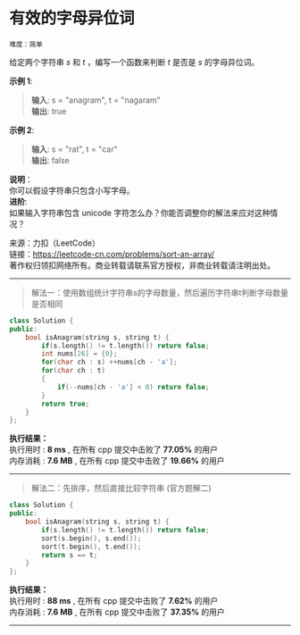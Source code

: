 # 有效的字母异位词 #  
`难度：简单` 

给定两个字符串 *s* 和 *t* ，编写一个函数来判断 *t* 是否是 *s* 的字母异位词。    

**示例 1**:  
>**输入**: s = "anagram", t = "nagaram"  
>**输出**: true  

**示例 2**:  
>**输入**: s = "rat", t = "car"  
>**输出**: false  

**说明**：  
你可以假设字符串只包含小写字母。  
**进阶**:   
如果输入字符串包含 unicode 字符怎么办？你能否调整你的解法来应对这种情况？  

来源：力扣（LeetCode）  
链接：https://leetcode-cn.com/problems/sort-an-array/  
著作权归领扣网络所有。商业转载请联系官方授权，非商业转载请注明出处。  

---  
>解法一：使用数组统计字符串s的字母数量，然后遍历字符串t判断字母数量是否相同  

```C++  
class Solution {
public:
    bool isAnagram(string s, string t) {
        if(s.length() != t.length()) return false;
        int nums[26] = {0};
        for(char ch : s) ++nums[ch - 'a'];
        for(char ch : t)
        {
            if(--nums[ch - 'a'] < 0) return false;
        }
        return true;
    }
};
```  

**执行结果：**  
执行用时 : **8 ms** , 在所有 cpp 提交中击败了 **77.05%** 的用户  
内存消耗 : **7.6 MB** , 在所有 cpp 提交中击败了 **19.66%** 的用户  

---  
>解法二：先排序，然后直接比较字符串 (官方题解二)  

```C++  
class Solution {
public:
    bool isAnagram(string s, string t) {
        if(s.length() != t.length()) return false;
        sort(s.begin(), s.end());
        sort(t.begin(), t.end());
        return s == t;
    }
};
```  

**执行结果：**  
执行用时 : **88 ms** , 在所有 cpp 提交中击败了 **7.62%** 的用户  
内存消耗 : **7.6 MB** , 在所有 cpp 提交中击败了 **37.35%** 的用户  

---  